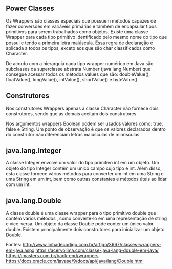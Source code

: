 ## Power Classes

Os Wrappers são classes especiais que possuem métodos capazes de fazer conversões em variáveis primárias e também de encapsular tipos primitivos para serem trabalhados como objetos.
Existe uma classe Wrapper para cada tipo primitivo identificado pelo mesmo nome do tipo que possui e tendo a primeira letra maiúscula. Essa regra de declaração é aplicada a todos os tipos, exceto aos que são char classificados como Character.

De acordo com a hierarquia cada tipo wrapper numérico em Java são subclasses da superclasse abstrata Number (java.lang.Number) que consegue acessar todos os métodos values que são: doubleValue(), floatValue(), longValue(), intValue(), shortValue() e byteValue().

## Construtores

Nos construtores Wrappers apenas a classe Character não fornece dois construtores, sendo que as demais aceitam dois construtores.

Nos argumentos wrappers Boolean podem ser usados valores como: true, false e String. Um ponto de observação é que os valores declarados dentro do construtor não diferenciam letras maiúsculas de minúsculas.

## java.lang.Integer

A classe Integer envolve um valor do tipo primitivo int em um objeto. Um objeto do tipo Integer contém um único campo cujo tipo é int.
Além disso, esta classe fornece vários métodos para converter um int em uma String e uma String em um int, bem como outras constantes e métodos úteis ao lidar com um int.

## java.lang.Double

A classe double é uma classe wrapper para o tipo primitivo double que contém vários métodos , como convertê-lo em uma representação de string e vice-versa. Um objeto da classe Double pode conter um único valor double. Existem principalmente dois construtores para inicializar um objeto Double.

Fontes:
http://www.linhadecodigo.com.br/artigo/3667/classes-wrappers-em-java.aspx
https://acervolima.com/classe-java-lang-double-em-java/
https://imasters.com.br/back-end/wrappers
https://docs.oracle.com/javase/9/docs/api/java/lang/Double.html
